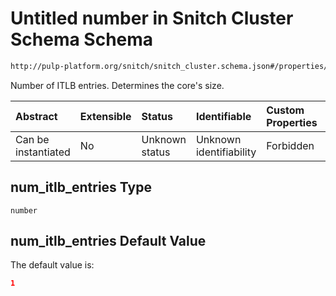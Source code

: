 # Untitled number in Snitch Cluster Schema Schema

```txt
http://pulp-platform.org/snitch/snitch_cluster.schema.json#/properties/hives/items/properties/cores/items/properties/num_itlb_entries
```

Number of ITLB entries. Determines the core's size.

| Abstract            | Extensible | Status         | Identifiable            | Custom Properties | Additional Properties | Access Restrictions | Defined In                                                                       |
| :------------------ | :--------- | :------------- | :---------------------- | :---------------- | :-------------------- | :------------------ | :------------------------------------------------------------------------------- |
| Can be instantiated | No         | Unknown status | Unknown identifiability | Forbidden         | Allowed               | none                | [snitch_cluster.schema.json*](snitch_cluster.schema.json "open original schema") |

## num_itlb_entries Type

`number`

## num_itlb_entries Default Value

The default value is:

```json
1
```
